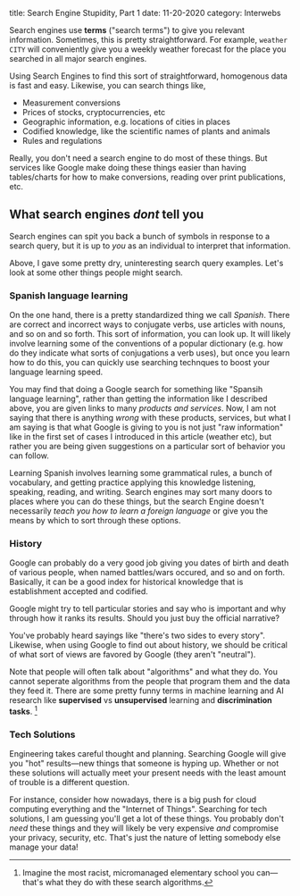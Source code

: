 title: Search Engine Stupidity, Part 1
date: 11-20-2020
category: Interwebs

Search engines use **terms** ("search terms") to give you relevant
information. Sometimes, this is pretty straightforward. For example,
`weather CITY` will conveniently give you a weekly weather forecast
for the place you searched in all major search engines.

Using Search Engines to find this sort of straightforward, homogenous
data is fast and easy. Likewise, you can search things like,

- Measurement conversions
- Prices of stocks, cryptocurrencies, etc
- Geographic information, e.g. locations of cities in places
- Codified knowledge, like the scientific names of plants and animals
- Rules and regulations

Really, you don't need a search engine to do most of these things. But
services like Google make doing these things easier than having
tables/charts for how to make conversions, reading over print
publications, etc.

What search engines *dont* tell you
-----------------------------------

Search engines can spit you back a bunch of symbols in response to a
search query, but it is up to *you* as an individual to interpret that
information.

Above, I gave some pretty dry, uninteresting search query examples.
Let's look at some other things people might search.

### Spanish language learning

On the one hand, there is a pretty standardized thing we call
*Spanish*. There are correct and incorrect ways to conjugate verbs,
use articles with nouns, and so on and so forth. This sort of
information, you can look up. It will likely involve learning some of
the conventions of a popular dictionary (e.g. how do they indicate
what sorts of conjugations a verb uses), but once you learn how to do
this, you can quickly use searching technques to boost your language
learning speed.

You may find that doing a Google search for something like "Spansih
language learning", rather than getting the information like I
described above, you are given links to many *products and services*.
Now, I am not saying that there is anything *wrong* with these
products, services, but what I am saying is that what Google is giving
to you is not just "raw information" like in the first set of cases I
introduced in this article (weather etc), but rather you are being
given suggestions on a particular sort of behavior you can follow.

Learning Spanish involves learning some grammatical rules, a bunch of
vocabulary, and getting practice applying this knowledge listening,
speaking, reading, and writing. Search engines may sort many doors to
places where you can do these things, but the search Engine doesn't
necessarily *teach you how to learn a foreign language* or give you
the means by which to sort through these options.

### History

Google can probably do a very good job giving you dates of birth and
death of various people, when named battles/wars occured, and so and
on forth. Basically, it can be a good index for historical knowledge
that is establishment accepted and codified.

Google might try to tell particular stories and say who is important
and why through how it ranks its results. Should you just buy the
official narrative?

You've probably heard sayings like "there's two sides to every story".
Likewise, when using Google to find out about history, we should be
critical of what sort of views are favored by Google (they aren't
"neutral").

Note that people will often talk about "algorithms" and what they do.
You cannot seperate algorithms from the people that program them and
the data they feed it. There are some pretty funny terms in machine
learning and AI research like **supervised** vs **unsupervised**
learning and **discrimination tasks**. [^1] 

### Tech Solutions

Engineering takes careful thought and planning. Searching Google will
give you "hot" results&mdash;new things that someone is hyping up.
Whether or not these solutions will actually meet your present needs
with the least amount of trouble is a different question.

For instance, consider how nowadays, there is a big push for cloud
computing everything and the "Internet of Things". Searching for tech
solutions, I am guessing you'll get a lot of these things. You
probably don't *need* these things and they will likely be very
expensive *and* compromise your privacy, security, etc. That's just
the nature of letting somebody else manage your data!

[^1]: Imagine the most racist, micromanaged elementary school you
    can&mdash;that's what they do with these search algorithms.
